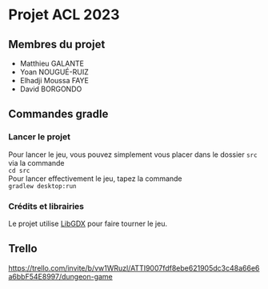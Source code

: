 # Projet ACL 2023

## Membres du projet

- Matthieu GALANTE
- Yoan NOUGUÉ-RUIZ
- Elhadji Moussa FAYE
- David BORGONDO

## Commandes gradle

### Lancer le projet

Pour lancer le jeu, vous pouvez simplement vous placer dans le dossier `src` via la commande  
```cd src```  
Pour lancer effectivement le jeu, tapez la commande  
```gradlew desktop:run```

### Crédits et librairies

Le projet utilise [LibGDX](https://libgdx.com/) pour faire tourner le jeu.

## Trello

https://trello.com/invite/b/vw1WRuzl/ATTI9007fdf8ebe621905dc3c48a66e6a6bbF54E8997/dungeon-game
